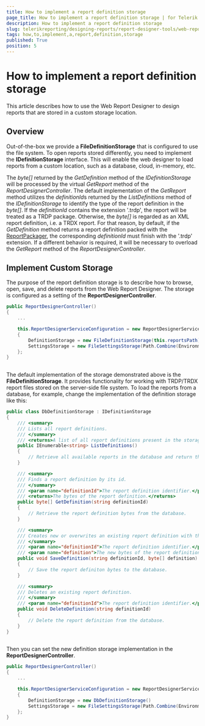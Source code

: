 ```yaml
---
title: How to implement a report definition storage
page_title: How to implement a report definition storage | for Telerik Reporting Documentation
description: How to implement a report definition storage
slug: telerikreporting/designing-reports/report-designer-tools/web-report-designer/how-to-implement-a-report-definition-storage
tags: how,to,implement,a,report,definition,storage
published: True
position: 5
---
```


# How to implement a report definition storage



This article describes how to use the Web Report Designer to design reports that are stored in a custom storage location.
      

## Overview

Out-of-the-box we provide a __FileDefinitionStorage__ that is configured to use the file system.
          To open reports stored differently, you need to implement the __IDefinitionStorage__ interface.
          This will enable the web designer to load reports from a custom location, such as a database, cloud, in-memory, etc.
        

The *byte[]* returned by the *GetDefinition* method of the
          *IDefinitionStorage* will be processed by the virtual *GetReport*          method of the *ReportDesignerController*. The default implementation of the
          *GetReport* method utilizes the *definitionId*s returned by the
          *ListDefinitions* method of the *IDefinitionStorage* to identify
          the type of the report definition in the *byte[]*. If the
          *definitionId* contains the extension '.trdp', the report will be treated as a TRDP package.
          Otherwise, the *byte[]* is regarded as an XML report definition, i.e. a TRDX report. For that
          reason, by default, if the *GetDefinition* method returns a report definition packed with the
          [ReportPackager](/reporting/api/Telerik.Reporting.ReportPackager), the corresponding
          *definitionId* must finish with the '.trdp' extension. If a different behavior is required,
          it will be necessary to overload the *GetReport* method of the
          *ReportDesignerController*.
        

## Implement Custom Storage

The purpose of the report definition storage is to describe how to browse, open, save, and delete reports from
          the Web Report Designer. The storage is configured as a setting of the __ReportDesignerController__.
        

	
````c#
public ReportDesignerController()
{
    ...

    this.ReportDesignerServiceConfiguration = new ReportDesignerServiceConfiguration
    {
        DefinitionStorage = new FileDefinitionStorage(this.reportsPath)
        SettingsStorage = new FileSettingsStorage(Path.Combine(Environment.GetFolderPath(Environment.SpecialFolder.ApplicationData), "Telerik Reporting"))
    };
}
          
````



The default implementation of the storage demonstrated above is the __FileDefinitionStorage__. It provides functionality for working with
          TRDP/TRDX report files stored on the server-side file system.
          To load the reports from a database, for example, change the implementation of the definition storage like this:
        

	
````c#
public class DbDefinitionStorage : IDefinitionStorage
{
    /// <summary>
    /// Lists all report definitions.
    /// </summary>
    /// <returns>A list of all report definitions present in the storage.</returns>
    public IEnumerable<string> ListDefinitions()
    {
        // Retrieve all available reports in the database and return their unique identifiers.
    }

    /// <summary>
    /// Finds a report definition by its id.
    /// </summary>
    /// <param name="definitionId">The report definition identifier.</param>
    /// <returns>The bytes of the report definition.</returns>
    public byte[] GetDefinition(string definitionId)
    {
        // Retrieve the report definition bytes from the database.
    }

    /// <summary>
    /// Creates new or overwrites an existing report definition with the provided definition bytes.
    /// </summary>
    /// <param name="definitionId">The report definition identifier.</param>
    /// <param name="definition">The new bytes of the report definition.</param>
    public void SaveDefinition(string definitionId, byte[] definition)
    {
        // Save the report definiton bytes to the database.
    }

    /// <summary>
    /// Deletes an existing report definition.
    /// </summary>
    /// <param name="definitionId">The report definition identifier.</param>
    public void DeleteDefinition(string definitionId)
    {
        // Delete the report definition from the database.
    }
}
          
````



Then you can set the new definition storage implementation in the __ReportDesignerController__.
        

	
````c#
public ReportDesignerController()
{
    ...

    this.ReportDesignerServiceConfiguration = new ReportDesignerServiceConfiguration
    {
        DefinitionStorage = new DbDefinitionStorage()
        SettingsStorage = new FileSettingsStorage(Path.Combine(Environment.GetFolderPath(Environment.SpecialFolder.ApplicationData), "Telerik Reporting"))
    };
}
          
````


